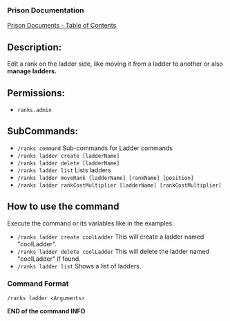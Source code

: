 ### Prison Documentation
[Prison Documents - Table of Contents](../prison_docs_000_toc.md)

## Description:

Edit a rank on the ladder side, like moving it from a ladder to another or also **manage ladders.**

## Permissions:

- `ranks.admin`

## SubCommands:

- `/ranks command` Sub-commands for Ladder commands
- `/ranks ladder create [ladderName]`
- `/ranks ladder delete [ladderName]`
- `/ranks ladder list` Lists ladders
- `/ranks ladder moveRank [ladderName] [rankName] [position]`
- `/ranks ladder rankCostMultiplier [ladderName] [rankCostMultiplier]`

## How to use the command

Execute the command or its variables like in the examples:

- `/ranks ladder create coolLadder` This will create a ladder named "coolLadder".
- `/ranks ladder delete coolLadder` This will delete the ladder named "coolLadder" if found.
- `/ranks ladder list` Shows a list of ladders.

### Command Format

`/ranks ladder <Arguments>`

**END of the command INFO**